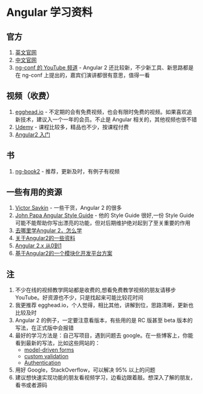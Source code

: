 # Angular 学习资料

## 官方

1. [英文官网](angular.io)
2. [中文官网](angular.cn)
3. [ng-conf 的 YouTube 频道](https://www.youtube.com/user/ngconfvideos) - Angular 2 还比较新，不少新工具、新思路都是在 ng-conf 上提出的，嘉宾们演讲都很有意思，值得一看

## 视频（收费）

1. [egghead.io](egghead.io) - 不定期的会有免费视频，也会有限时免费的视频。如果喜欢追新技术，建议入一个一年的会员。不止是 Angular 相关的，其他视频也很不错
2. [Udemy](udemy.com) - 课程比较多，精品也不少，按课程付费
3. [Angular2 入门](http://www.hubwiz.com/course/5599d367a164dd0d75929c76/)

## 书

1. [ng-book2](ng-book.com/2) - 推荐，更新及时，有例子有视频

## 一些有用的资源

1. [Victor Savkin](https://vsavkin.com/@vsavkin) - 一些干货，Angular 2 的很多
1. [John Papa Angular Style Guide](https://github.com/johnpapa/angular-styleguide) - 他的 Style Guide 很好,一份 Style Guide 可能不能帮助你写出漂亮的功能，但对后期维护绝对起到了至关重要的作用
1. [去哪里学Angular 2，怎么学](https://www.delivoper.com/t/angular-2/32)
1. [关于Angular2的一些资料](https://segmentfault.com/a/1190000003761054)
1. [Angular 2.x 从0到1](https://github.com/wpcfan/awesome-tutorials/tree/master/angular2/ng2-tut)
1. [基于Angular2的一个模块化开发平台方案](https://github.com/hstarorg/ng2-modular-platform)


## 注

1. 不少在线的视频教学网站都是收费的,想看免费教学视频的朋友请移步 YouTube。好资源也不少，只是找起来可能比较花时间
1. 我更推荐 egghead.io，个人觉得，相比其他，讲解到位，思路清晰，更新也比较及时
1. Angular 2 的例子，一定要注意看版本，有些用的是 RC 版甚至 beta 版本的写法，在正式版中会报错
1. 最好的学习方法是：自己写项目，遇到问题去 google。在一些博客上，你能看到最新的写法，比如这些网站的：
    - [model-driven forms](http://blog.thoughtram.io/angular/2016/06/22/model-driven-forms-in-angular-2.html)
    - [custom validation](https://scotch.io/tutorials/how-to-implement-a-custom-validator-directive-confirm-password-in-angular-2)
    - [Authentication](https://medium.com/@blacksonic86/authentication-in-angular-2-958052c64492#.18w4eywho)
1. 用好 Google，StackOverflow，可以解决 95% 以上的问题
1. 建议想快速实现功能的朋友看视频学习，边看边跟着敲。想深入了解的朋友，看书或者源码